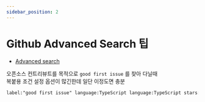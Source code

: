 ```yaml
---
sidebar_position: 2
---
```


# Github Advanced Search 팁

- [Advanced search](https://github.com/search/advanced)

오픈소스 컨트리뷰트를 목적으로 `good first issue` 를 찾아 다닐때  
복붙용 조건 설정 옵션이 많긴한데 일단 이정도면 충분

```markdown
label:"good first issue" language:TypeScript language:TypeScript stars:<500
```
